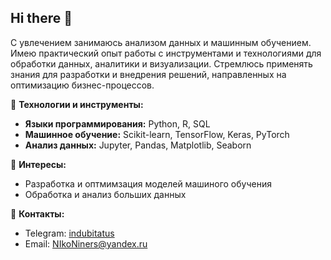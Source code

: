 ## Hi there 👋

С увлечением занимаюсь анализом данных и машинным обучением. Имею
практический опыт работы с инструментами и технологиями для обработки данных,
аналитики и визуализации. Стремлюсь применять знания для разработки и внедрения
решений, направленных на оптимизацию бизнес-процессов.

🔧 **Технологии и инструменты:**
- **Языки программирования:** Python, R, SQL
- **Машинное обучение:** Scikit-learn, TensorFlow, Keras, PyTorch
- **Анализ данных:** Jupyter, Pandas, Matplotlib, Seaborn

🎯 **Интересы:**
- Разработка и оптмимзация моделей машиного обучения 
- Обработка и анализ больших данных 
  
🔗 **Контакты:**
- Telegram: [indubitatus](https://t.me/indubitatus)
- Email: [NIkoNiners@yandex.ru](mailto:NIkoNiners@yandex.ru)
